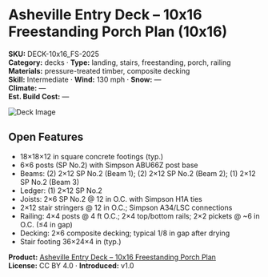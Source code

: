 # Asheville Entry Deck – 10x16 Freestanding Porch Plan (10x16)
**SKU:** DECK-10x16_FS-2025  
**Category:** decks · **Type:** landing, stairs, freestanding, porch, railing  
**Materials:** pressure-treated timber, composite decking  
**Skill:** Intermediate · **Wind:** 130 mph · **Snow:** —  
**Climate:** —  
**Est. Build Cost:** —

![Deck Image](https://i.etsystatic.com/59867749/r/il/a3fcd2/7132442509/il_fullxfull.7132442509_rh55.jpg)

## Open Features
- 18×18×12 in square concrete footings (typ.)
- 6×6 posts (SP No.2) with Simpson ABU66Z post base
- Beams: (2) 2×12 SP No.2 (Beam 1); (2) 2×12 SP No.2 (Beam 2); (1) 2×12 SP No.2 (Beam 3)
- Ledger: (1) 2×12 SP No.2
- Joists: 2×6 SP No.2 @ 12 in O.C. with Simpson H1A ties
- 2×12 stair stringers @ 12 in O.C.; Simpson A34/LSC connections
- Railing: 4×4 posts @ 4 ft O.C.; 2×4 top/bottom rails; 2×2 pickets @ ~6 in O.C. (≤4 in gap)
- Decking: 2×6 composite decking; typical 1/8 in gap after drying
- Stair footing 36×24×4 in (typ.)

**Product:** [Asheville Entry Deck – 10x16 Freestanding Porch Plan](https://bamboodesigns.shop/products/10x16-entry-deck-plan-asheville)  
**License:** CC BY 4.0 · **Introduced:** v1.0
